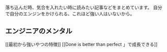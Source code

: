 落ち込んだ時、気合を入れたい時に読みたい記事などをまとめています。
自分で自分のエンジンをかけられる、これほど強い人はいないから。

## エンジニアのメンタル
[[最初から強いやつの特徴]]
[[Done is better than perfect 」で成長できる]]